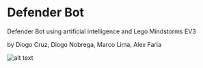 # Defender Bot

Defender Bot using artificial intelligence and Lego Mindstorms EV3

by Diogo Cruz, Diogo Nobrega, Marco Lima, Alex Faria

![alt text](https://scontent.ffnc1-1.fna.fbcdn.net/v/t1.0-9/22789138_1506901639385391_4758305993297961974_n.jpg?oh=4b7fc414a336bfca952debbe8be926d6&oe=5AA33299)
